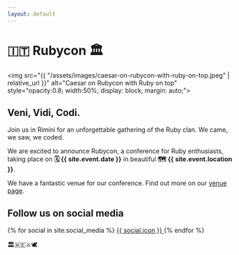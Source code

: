 ```yaml
---
layout: default
---
```


# 🇮🇹 Rubycon 🏛️

<img src="{{ "/assets/images/caesar-on-rubycon-with-ruby-on-top.jpeg" | relative_url }}" alt="Caesar on Rubycon with Ruby on top" style="opacity:0.8; width:50%; display: block; margin: auto;">


## Veni, Vidi, Codi.

Join us in Rimini for an unforgettable gathering of the Ruby clan. We came, we saw, we coded.

We are excited to announce Rubycon, a conference for Ruby enthusiasts, taking place on **🗓️ {{ site.event.date }}** in beautiful **🗺️ {{ site.event.location }}**.

We have a fantastic venue for our conference. Find out more on our [venue page](./venue).

## Follow us on social media

<div class="social-media">
  {% for social in site.social_media %}
    <a href="{{ social.url }}" class="social-link" title="{{ social.name }}" aria-label="{{ social.name }}">
      {{ social.icon }}
    </a>
  {% endfor %}
</div>

🏛️🇲🇪⚔️🕊️
